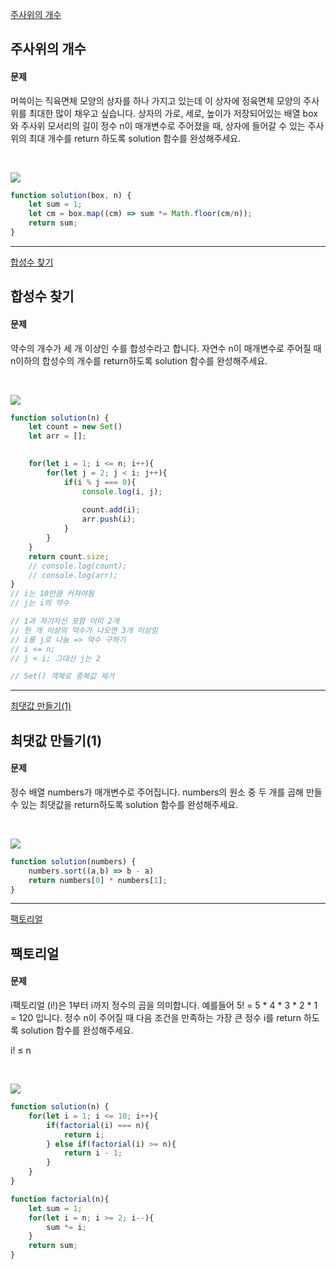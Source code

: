 [주사위의 개수](https://school.programmers.co.kr/learn/courses/30/lessons/120845)
## 주사위의 개수
#### 문제
머쓱이는 직육면체 모양의 상자를 하나 가지고 있는데 이 상자에 정육면체 모양의 주사위를 최대한 많이 채우고 싶습니다. 상자의 가로, 세로, 높이가 저장되어있는 배열 box와 주사위 모서리의 길이 정수 n이 매개변수로 주어졌을 때, 상자에 들어갈 수 있는 주사위의 최대 개수를 return 하도록 solution 함수를 완성해주세요.

<br/>

![](https://velog.velcdn.com/images/jkang4531/post/c03f05dc-3f73-42a2-a2fd-f06155603ce3/image.png)

```javascript
function solution(box, n) {
    let sum = 1;
    let cm = box.map((cm) => sum *= Math.floor(cm/n));
    return sum;
}
```
---
[합성수 찾기](https://school.programmers.co.kr/learn/courses/30/lessons/120846)
## 합성수 찾기
#### 문제
약수의 개수가 세 개 이상인 수를 합성수라고 합니다. 자연수 n이 매개변수로 주어질 때 n이하의 합성수의 개수를 return하도록 solution 함수를 완성해주세요.

<br/>

![](https://velog.velcdn.com/images/jkang4531/post/05654913-95de-45bc-86eb-a5387d86c51a/image.png)

```javascript
function solution(n) {
    let count = new Set()
    let arr = [];
    

    for(let i = 1; i <= n; i++){
        for(let j = 2; j < i; j++){
            if(i % j === 0){
                console.log(i, j);
                
                count.add(i);
                arr.push(i);
            }
        }
    }
    return count.size;
    // console.log(count);
    // console.log(arr);
}
// i는 10만큼 커져야됨
// j는 i의 약수

// 1과 자기자신 포함 이미 2개
// 한 개 이상의 약수가 나오면 3개 이상임
// i를 j로 나눔 => 약수 구하기
// i <= n;
// j < i; 그대신 j는 2

// Set() 객체로 중복값 제거
```
---
[최댓값 만들기(1)](https://school.programmers.co.kr/learn/courses/30/lessons/120847)
## 최댓값 만들기(1)
#### 문제
정수 배열 numbers가 매개변수로 주어집니다. numbers의 원소 중 두 개를 곱해 만들 수 있는 최댓값을 return하도록 solution 함수를 완성해주세요.

<br/>

![](https://velog.velcdn.com/images/jkang4531/post/d7febd8c-99a4-430a-8916-d81181c71fb3/image.png)

```javascript
function solution(numbers) {
    numbers.sort((a,b) => b - a)
    return numbers[0] * numbers[1];
}
```
---
[팩토리얼](https://school.programmers.co.kr/learn/courses/30/lessons/120848)
## 팩토리얼
#### 문제
i팩토리얼 (i!)은 1부터 i까지 정수의 곱을 의미합니다. 예를들어 5! = 5 * 4 * 3 * 2 * 1 = 120 입니다. 정수 n이 주어질 때 다음 조건을 만족하는 가장 큰 정수 i를 return 하도록 solution 함수를 완성해주세요.

i! ≤ n

<br/>

![](https://velog.velcdn.com/images/jkang4531/post/1d34ab5f-1d0b-4aa1-ae74-049bfa398523/image.png)

```javascript
function solution(n) {
    for(let i = 1; i <= 10; i++){
        if(factorial(i) === n){
            return i;
        } else if(factorial(i) >= n){
            return i - 1;
        }
    }
}

function factorial(n){
    let sum = 1;
    for(let i = n; i >= 2; i--){
        sum *= i;
    }
    return sum;
}
    
```
